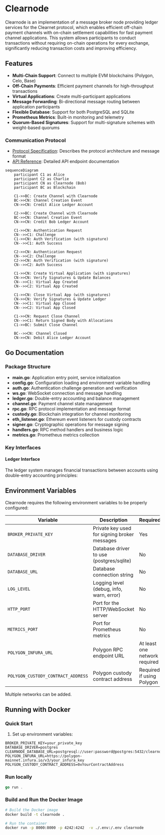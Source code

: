 # Clearnode

Clearnode is an implementation of a message broker node providing ledger services for the Clearnet protocol, which enables efficient off-chain payment channels with on-chain settlement capabilities for fast payment channel applications. This system allows participants to conduct transactions without requiring on-chain operations for every exchange, significantly reducing transaction costs and improving efficiency.

## Features

- **Multi-Chain Support**: Connect to multiple EVM blockchains (Polygon, Celo, Base)
- **Off-Chain Payments**: Efficient payment channels for high-throughput transactions
- **Virtual Applications**: Create multi-participant applications
- **Message Forwarding**: Bi-directional message routing between application participants
- **Flexible Database**: Support for both PostgreSQL and SQLite
- **Prometheus Metrics**: Built-in monitoring and telemetry
- **Quorum-Based Signatures**: Support for multi-signature schemes with weight-based quorums

### Communication Protocol

- [Protocol Specification](docs/Clearnode.protocol.md): Describes the protocol architecture and message format
- [API Reference](docs/API.md): Detailed API endpoint documentation

```mermaid
sequenceDiagram
    participant C1 as Alice
    participant C2 as Charlie
    participant CN as Clearnode (Bob)
    participant BC as Blockchain

    C1->>BC: Create Channel with Clearnode
    BC->>CN: Channel Creation Event
    CN->>CN: Credit Alice Ledger Account

    C2->>BC: Create Channel with Clearnode
    BC->>CN: Channel Creation Event
    CN->>CN: Credit Bob Ledger Account

    C1->>CN: Authentication Request
    CN-->>C1: Challenge
    C1->>CN: Auth Verification (with signature)
    CN-->>C1: Auth Success

    C2->>CN: Authentication Request
    CN-->>C2: Challenge
    C2->>CN: Auth Verification (with signature)
    CN-->>C2: Auth Success

    C1->>CN: Create Virtual Application (with signatures)
    CN->>CN: Verify Signatures & Update Balances
    CN-->>C1: Virtual App Created
    CN-->>C2: Virtual App Created

    C1->>CN: Close Virtual App (with signatures)
    CN->>CN: Verify Signatures & Update Ledger
    CN-->>C1: Virtual App Closed
    CN-->>C2: Virtual App Closed

    C1->>CN: Request Close Channel
    CN-->>C1: Return Signed Body with Allocations
    C1->>BC: Submit Close Channel

    BC-->>CN: Channel Closed
    CN->>CN: Debit Alice Ledger Account

```

## Go Documentation

### Package Structure

- **main.go**: Application entry point, service initialization
- **config.go**: Configuration loading and environment variable handling
- **auth.go**: Authentication challenge generation and verification
- **ws.go**: WebSocket connection and message handling
- **ledger.go**: Double-entry accounting and balance management
- **channel.go**: Payment channel state management
- **rpc.go**: RPC protocol implementation and message format
- **custody.go**: Blockchain integration for channel monitoring
- **eth_listener.go**: Ethereum event listeners for custody contracts
- **signer.go**: Cryptographic operations for message signing
- **handlers.go**: RPC method handlers and business logic
- **metrics.go**: Prometheus metrics collection

### Key Interfaces

#### Ledger Interface

The ledger system manages financial transactions between accounts using double-entry accounting principles:

## Environment Variables

Clearnode requires the following environment variables to be properly configured:

| Variable | Description | Required | Default |
|----------|-------------|----------|---------|
| `BROKER_PRIVATE_KEY` | Private key used for signing broker messages | Yes | - |
| `DATABASE_DRIVER` | Database driver to use (postgres/sqlite) | No | sqlite |
| `DATABASE_URL` | Database connection string | No | clearnode.db |
| `LOG_LEVEL` | Logging level (debug, info, warn, error) | No | info |
| `HTTP_PORT` | Port for the HTTP/WebSocket server | No | 8000 |
| `METRICS_PORT` | Port for Prometheus metrics | No | 4242 |
| `POLYGON_INFURA_URL` | Polygon RPC endpoint URL | At least one network required | - |
| `POLYGON_CUSTODY_CONTRACT_ADDRESS` | Polygon custody contract address | Required if using Polygon | - |

Multiple networks can be added.

## Running with Docker

### Quick Start

1. Set up environment variables:

```
BROKER_PRIVATE_KEY=your_private_key
DATABASE_DRIVER=postgres
CLEARNODE_DATABASE_URL=postgresql://user:password@postgres:5432/clearnode
POLYGON_INFURA_URL=https://polygon-mainnet.infura.io/v3/your_infura_key
POLYGON_CUSTODY_CONTRACT_ADDRESS=0xYourContractAddress
```

### Run locally

```go
go run .
```

### Build and Run the Docker Image


```bash
# Build the Docker image
docker build -t clearnode .

# Run the container
docker run -p 8000:8000 -p 4242:4242  -v ./.env:/.env clearnode
```
